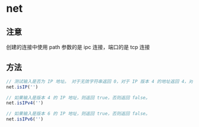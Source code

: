 # net

## 注意
创建的连接中使用 path 参数的是 ipc 连接，端口的是 tcp 连接

## 方法
```js
// 测试输入是否为 IP 地址。 对于无效字符串返回 0，对于 IP 版本 4 的地址返回 4，对于 IP 版本 6 的地址返回 6。
net.isIP('')

// 如果输入是版本 4 的 IP 地址，则返回 true，否则返回 false。
net.isIPv4('')

// 如果输入是版本 6 的 IP 地址，则返回 true，否则返回 false。
net.isIPv6('')
```

